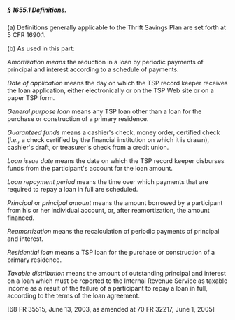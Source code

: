 ##### § 1655.1 Definitions. #####

(a) Definitions generally applicable to the Thrift Savings Plan are set forth at 5 CFR 1690.1.

(b) As used in this part:

*Amortization means* the reduction in a loan by periodic payments of principal and interest according to a schedule of payments.

*Date of application* means the day on which the TSP record keeper receives the loan application, either electronically or on the TSP Web site or on a paper TSP form.

*General purpose loan* means any TSP loan other than a loan for the purchase or construction of a primary residence.

*Guaranteed funds* means a cashier's check, money order, certified check (*i.e.,* a check certified by the financial institution on which it is drawn), cashier's draft, or treasurer's check from a credit union.

*Loan issue date* means the date on which the TSP record keeper disburses funds from the participant's account for the loan amount.

*Loan repayment period* means the time over which payments that are required to repay a loan in full are scheduled.

*Principal* or *principal amount* means the amount borrowed by a participant from his or her individual account, or, after reamortization, the amount financed.

*Reamortization* means the recalculation of periodic payments of principal and interest.

*Residential loan* means a TSP loan for the purchase or construction of a primary residence.

*Taxable distribution* means the amount of outstanding principal and interest on a loan which must be reported to the Internal Revenue Service as taxable income as a result of the failure of a participant to repay a loan in full, according to the terms of the loan agreement.

[68 FR 35515, June 13, 2003, as amended at 70 FR 32217, June 1, 2005]